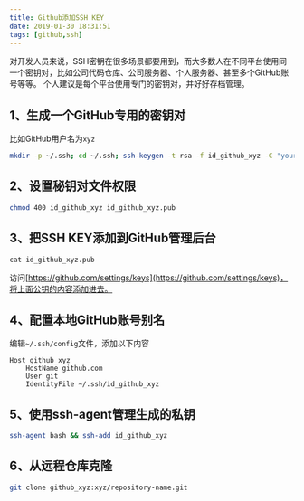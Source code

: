 ```yaml
---
title: Github添加SSH KEY
date: 2019-01-30 18:31:51
tags: [github,ssh]
---
```


对开发人员来说，SSH密钥在很多场景都要用到，而大多数人在不同平台使用同一个密钥对，比如公司代码仓库、公司服务器、个人服务器、甚至多个GitHub账号等等。
个人建议是每个平台使用专门的密钥对，并好好存档管理。

## 1、生成一个GitHub专用的密钥对

比如GitHub用户名为`xyz`

```bash
mkdir -p ~/.ssh; cd ~/.ssh; ssh-keygen -t rsa -f id_github_xyz -C "your email"
```

<!--more-->

## 2、设置秘钥对文件权限

```bash
chmod 400 id_github_xyz id_github_xyz.pub
```

## 3、把SSH KEY添加到GitHub管理后台

```
cat id_github_xyz.pub
```

访问[https://github.com/settings/keys](https://github.com/settings/keys)，将上面公钥的内容添加进去。

## 4、配置本地GitHub账号别名

编辑`~/.ssh/config`文件，添加以下内容

```
Host github_xyz
    HostName github.com
    User git
    IdentityFile ~/.ssh/id_github_xyz
```

## 5、使用ssh-agent管理生成的私钥

```bash
ssh-agent bash && ssh-add id_github_xyz
```

## 6、从远程仓库克隆

```bash
git clone github_xyz:xyz/repository-name.git
```